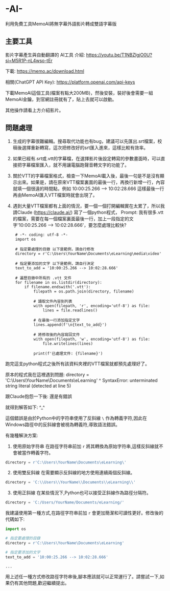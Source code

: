 # -AI-
利用免費工具MemoAI將無字幕外語影片轉成雙語字幕版

## 主要工具
影片字幕產生與自動翻譯的 AI工具
介紹: https://youtu.be/T1NBZIgjO0U?si=M5R1P-nL4wso-tEr

下載: https://memo.ac/download.html

相關(ChatGPT API Key): https://platform.openai.com/api-keys

下載MemoAI這個工具(檔案有點大200MB)，然後安裝，裝好後會需要一組MemoAI金鑰，到官網註冊就有了，貼上去就可以啟動。

其他操作請看上方介紹影片。

## 問題處理

1. 生成的字幕很難編輯。搜尋取代功能也有bug，建議可以先匯出.srt檔案，校稿後選擇重新轉寫，這次把修改好的srt匯入進來，這樣比較有效率。

2. 如果已經有.srt或.vtt的字幕檔，在選擇影片後設定轉寫的參數畫面時，可以直接把字幕檔案匯入，就不用讓電腦跑聲音轉文字的功能了。

3. 關於VTT的字幕檔案格式，檢查一下MemoAI載入後，最後一句是不是沒有顯示出來。如果是，請在原來VTT檔案裏面的最後一行，再換行新增一行，內容就填一個很遠的時間點，例如
10:00:25.266 --> 10:02:28.666
這樣最後一行再由MemoAI匯入VTT檔案時就會出現了。

4. 遇到大量VTT檔案都有上面的情況，要一個一個打開編輯實在太累了，所以我請Claude (https://claude.ai/) 寫了一個python程式，
   Prompt: 我有很多.vtt的檔案，需要在每一個檔案裏面最後一行，加上一段指定的文字'10:00:25.266 --> 10:02:28.666'，要怎麼處理比較快?

        # -*- coding: utf-8 -*-
        import os
        
        # 指定要處理的目錄 以下是範例，請自行修改
        directory = r'C:\Users\YourName\Documents\eLearning\media\video'
        
        # 指定要添加的文字 以下是範例，請自行決定
        text_to_add = '10:00:25.266 --> 10:02:28.666'
        
        # 遍歷目錄中所有的 .vtt 文件
        for filename in os.listdir(directory):
            if filename.endswith('.vtt'):
                filepath = os.path.join(directory, filename)
        
                # 讀取文件內容到列表
                with open(filepath, 'r', encoding='utf-8') as file:
                    lines = file.readlines()
        
                # 在最後一行添加指定文字
                lines.append(f'\n{text_to_add}')
                
                # 將修改後的內容寫回文件
                with open(filepath, 'w', encoding='utf-8') as file:
                    file.writelines(lines)
                
                print(f'已處理文件: {filename}')

跑完這支python程式之後所有該資料夾裡的VTT檔案就都預先處理好了。

原本的程式我在這裡遇到問題:
directory = 'C:\Users\YourName\Documents\eLearning\'
^
SyntaxError: unterminated string literal (detected at line 5)

跟Claude抱怨一下後: 還是有錯誤

就得到解答如下: ^_^

這個錯誤是由於Python中的字符串使用了反斜線 `\`  作為轉義字符,因此在Windows路徑中的反斜線會被視為轉義符,導致語法錯誤。

有幾種解決方案:

1. 使用原始字符串
在路徑字符串前加 `r` 將其轉換為原始字符串,這樣反斜線就不會被當作轉義字符。

```python
directory = r'C:\Users\YourName\Documents\eLearning\'
```

2. 使用雙反斜線
在需要顯示反斜線的地方使用連續兩個反斜線。

```python
directory = 'C:\\Users\\YourName\\Documents\\eLearning\\'
```

3. 使用正斜線
在某些情況下,Python也可以接受正斜線作為路徑分隔符。

```python 
directory = 'C:/Users/YourName/Documents/eLearning/'
```

我建議使用第一種方式,在路徑字符串前加 `r` 會更加簡潔和可讀性更好。修改後的代碼如下:

```python
import os

# 指定要處理的目錄
directory = r'C:\Users\YourName\Documents\eLearning'

# 指定要添加的文字 
text_to_add = '10:00:25.266 --> 10:02:28.666'

...
```

用上述任一種方式修改路徑字符串後,腳本應該就可以正常運行了。請嘗試一下,如果仍有其他問題,歡迎繼續提出。
